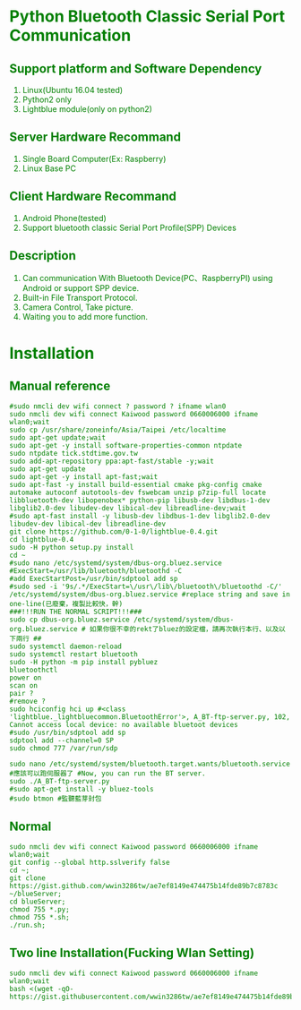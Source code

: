 # <font color="Green">Python Bluetooth Classic Serial Port Communication<font>
## Support platform and Software Dependency
1. Linux(Ubuntu 16.04 tested)
2. Python2 only
3. Lightblue module(only on python2)
## Server Hardware Recommand
1. Single Board Computer(Ex: Raspberry)
2. Linux Base PC
## Client Hardware Recommand
1. Android Phone(tested)
2. Support bluetooth classic Serial Port Profile(SPP) Devices
## Description
1. Can communication With Bluetooth Device(PC、RaspberryPI) using Android or support SPP device.
2. Built-in File Transport Protocol.
3. Camera Control, Take picture.
4. Waiting you to add more function.
# Installation
## Manual reference
```bash=
#sudo nmcli dev wifi connect ? password ? ifname wlan0
sudo nmcli dev wifi connect Kaiwood password 0660006000 ifname wlan0;wait
sudo cp /usr/share/zoneinfo/Asia/Taipei /etc/localtime
sudo apt-get update;wait
sudo apt-get -y install software-properties-common ntpdate
sudo ntpdate tick.stdtime.gov.tw
sudo add-apt-repository ppa:apt-fast/stable -y;wait
sudo apt-get update
sudo apt-get -y install apt-fast;wait
sudo apt-fast -y install build-essential cmake pkg-config cmake automake autoconf autotools-dev fswebcam unzip p7zip-full locate libbluetooth-dev libopenobex* python-pip libusb-dev libdbus-1-dev libglib2.0-dev libudev-dev libical-dev libreadline-dev;wait
#sudo apt-fast install -y libusb-dev libdbus-1-dev libglib2.0-dev libudev-dev libical-dev libreadline-dev
git clone https://github.com/0-1-0/lightblue-0.4.git
cd lightblue-0.4
sudo -H python setup.py install
cd ~
#sudo nano /etc/systemd/system/dbus-org.bluez.service
#ExecStart=/usr/lib/bluetooth/bluetoothd -C
#add ExecStartPost=/usr/bin/sdptool add sp
#sudo sed -i '9s/.*/ExecStart=\/usr\/lib\/bluetooth\/bluetoothd -C/' /etc/systemd/system/dbus-org.bluez.service #replace string and save in one-line(已廢棄，複製比較快，幹)
###!!!RUN THE NORMAL SCRIPT!!!###
sudo cp dbus-org.bluez.service /etc/systemd/system/dbus-org.bluez.service # 如果你很不幸的rekt了bluez的設定檔，請再次執行本行、以及以下兩行 ##
sudo systemctl daemon-reload
sudo systemctl restart bluetooth
sudo -H python -m pip install pybluez
bluetoothctl
power on
scan on
pair ?
#remove ?
sudo hciconfig hci up #<class 'lightblue._lightbluecommon.BluetoothError'>, A_BT-ftp-server.py, 102, Cannot access local device: no available bluetoot devices
#sudo /usr/bin/sdptool add sp
sdptool add --channel=0 SP
sudo chmod 777 /var/run/sdp

sudo nano /etc/systemd/system/bluetooth.target.wants/bluetooth.service
#應該可以跑伺服器了 #Now, you can run the BT server.
sudo ./A_BT-ftp-server.py
#sudo apt-get install -y bluez-tools 
#sudo btmon #監聽藍芽封包

```
## Normal
```bash=
sudo nmcli dev wifi connect Kaiwood password 0660006000 ifname wlan0;wait
git config --global http.sslverify false
cd ~;
git clone https://gist.github.com/wwin3286tw/ae7ef8149e474475b14fde89b7c8783c ~/blueServer;
cd blueServer;
chmod 755 *.py;
chmod 755 *.sh;
./run.sh;

```
## Two line Installation(Fucking Wlan Setting)
```bash=
sudo nmcli dev wifi connect Kaiwood password 0660006000 ifname wlan0;wait
bash <(wget -qO- https://gist.githubusercontent.com/wwin3286tw/ae7ef8149e474475b14fde89b7c8783c/raw/18d529f2f534c45dea5f96ff875db0d54faaeeb8/run.sh)
```

